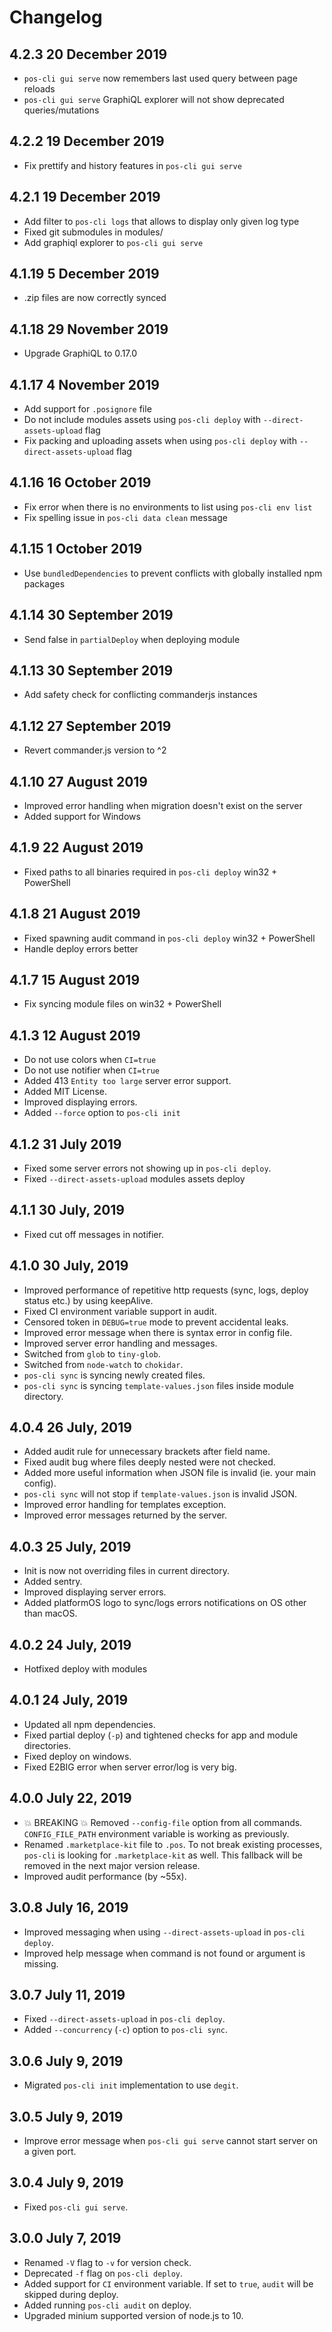 # Changelog

## 4.2.3 20 December 2019
* `pos-cli gui serve` now remembers last used query between page reloads 
* `pos-cli gui serve` GraphiQL explorer will not show deprecated queries/mutations

## 4.2.2 19 December 2019
* Fix prettify and history features in `pos-cli gui serve`

## 4.2.1 19 December 2019
* Add filter to `pos-cli logs` that allows to display only given log type
* Fixed git submodules in modules/ 
* Add graphiql explorer to `pos-cli gui serve`

## 4.1.19 5 December 2019
* .zip files are now correctly synced

## 4.1.18 29 November 2019
* Upgrade GraphiQL to 0.17.0

## 4.1.17 4 November 2019
* Add support for `.posignore` file
* Do not include modules assets using `pos-cli deploy` with `--direct-assets-upload` flag 
* Fix packing and uploading assets when using `pos-cli deploy` with `--direct-assets-upload` flag

## 4.1.16 16 October 2019
* Fix error when there is no environments to list using `pos-cli env list`
* Fix spelling issue in `pos-cli data clean` message

## 4.1.15 1 October 2019
* Use `bundledDependencies` to prevent conflicts with globally installed npm packages  

## 4.1.14 30 September 2019
* Send false in `partialDeploy` when deploying module

## 4.1.13 30 September 2019
* Add safety check for conflicting commanderjs instances

## 4.1.12 27 September 2019
* Revert commander.js version to ^2

## 4.1.10  27 August 2019
* Improved error handling when migration doesn't exist on the server
* Added support for Windows

## 4.1.9 22 August 2019
* Fixed paths to all binaries required in `pos-cli deploy` win32 + PowerShell

## 4.1.8 21 August 2019
* Fixed spawning audit command in `pos-cli deploy` win32 + PowerShell
* Handle deploy errors better

## 4.1.7 15 August 2019
* Fix syncing module files on win32 + PowerShell

## 4.1.3 12 August 2019
* Do not use colors when `CI=true`
* Do not use notifier when `CI=true`
* Added 413 `Entity too large` server error support.
* Added MIT License.
* Improved displaying errors.
* Added `--force` option to `pos-cli init`

## 4.1.2 31 July 2019
* Fixed some server errors not showing up in `pos-cli deploy`.
* Fixed `--direct-assets-upload` modules assets deploy

## 4.1.1 30 July, 2019
* Fixed cut off messages in notifier.

## 4.1.0 30 July, 2019
* Improved performance of repetitive http requests (sync, logs, deploy status etc.) by using keepAlive.
* Fixed CI environment variable support in audit.
* Censored token in `DEBUG=true` mode to prevent accidental leaks.
* Improved error message when there is syntax error in config file.
* Improved server error handling and messages.
* Switched from `glob` to `tiny-glob`.
* Switched from `node-watch` to `chokidar`.
* `pos-cli sync` is syncing newly created files.
* `pos-cli sync` is syncing `template-values.json` files inside module directory.

## 4.0.4 26 July, 2019
* Added audit rule for unnecessary brackets after field name.
* Fixed audit bug where files deeply nested were not checked.
* Added more useful information when JSON file is invalid (ie. your main config).
* `pos-cli sync` will not stop if `template-values.json` is invalid JSON.
* Improved error handling for templates exception.
* Improved error messages returned by the server.

## 4.0.3 25 July, 2019
* Init is now not overriding files in current directory.
* Added sentry.
* Improved displaying server errors.
* Added platformOS logo to sync/logs errors notifications on OS other than macOS.

## 4.0.2 24 July, 2019
* Hotfixed deploy with modules

## 4.0.1 24 July, 2019
* Updated all npm dependencies.
* Fixed partial deploy (`-p`) and tightened checks for app and module directories.
* Fixed deploy on windows.
* Fixed E2BIG error when server error/log is very big.

## 4.0.0 July 22, 2019
* 💥 BREAKING 💥 Removed `--config-file` option from all commands. `CONFIG_FILE_PATH` environment variable is working as previously.
* Renamed `.marketplace-kit` file to `.pos`. To not break existing processes, `pos-cli` is looking for `.marketplace-kit` as well. This fallback will be removed in the next major version release.
* Improved audit performance (by ~55x).

## 3.0.8 July 16, 2019
* Improved messaging when using `--direct-assets-upload` in `pos-cli deploy`.
* Improved help message when command is not found or argument is missing.

## 3.0.7 July 11, 2019
* Fixed `--direct-assets-upload` in `pos-cli deploy`.
* Added `--concurrency` (`-c`) option to `pos-cli sync`.

## 3.0.6 July 9, 2019
* Migrated `pos-cli init` implementation to use `degit`.

## 3.0.5 July 9, 2019
* Improve error message when `pos-cli gui serve` cannot start server on a given port.

## 3.0.4 July 9, 2019
* Fixed `pos-cli gui serve`.

## 3.0.0 July 7, 2019
* Renamed `-V` flag to `-v` for version check.
* Deprecated `-f` flag on `pos-cli deploy`.
* Added support for `CI` environment variable. If set to `true`, `audit` will be skipped during deploy.
* Added running `pos-cli audit` on deploy.
* Upgraded minium supported version of node.js to 10.
